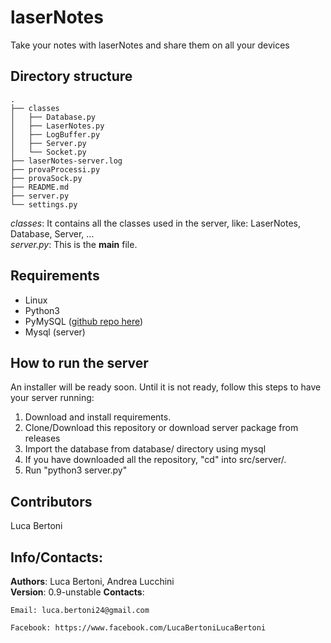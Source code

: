 # laserNotes

Take your notes with laserNotes and share them on all your devices

## Directory structure
```
.
├── classes
│   ├── Database.py
│   ├── LaserNotes.py
│   ├── LogBuffer.py
│   ├── Server.py
│   └── Socket.py
├── laserNotes-server.log
├── provaProcessi.py
├── provaSock.py
├── README.md
├── server.py
└── settings.py

```  

_classes_: It contains all the classes used in the server, like: LaserNotes, Database, Server, ...  
_server.py_: This is the **main** file.

## Requirements
* Linux  
* Python3  
* PyMySQL ([github repo here](https://github.com/PyMySQL/PyMySQL))  
* Mysql (server)

## How to run the server
An installer will be ready soon. Until it is not ready, follow this steps to have your server running:  
1. Download and install requirements.
2. Clone/Download this repository or download server package from releases
3. Import the database from database/ directory using mysql
4. If you have downloaded all the repository, "cd" into src/server/.
5. Run "python3 server.py"

## Contributors
Luca Bertoni

## Info/Contacts:
**Authors**: Luca Bertoni, Andrea Lucchini  
**Version**: 0.9-unstable
**Contacts**:  

	Email: luca.bertoni24@gmail.com

	Facebook: https://www.facebook.com/LucaBertoniLucaBertoni